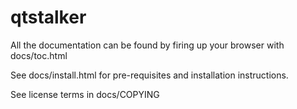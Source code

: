 # qtstalker 

All the documentation can be found by firing up your browser with docs/toc.html

See docs/install.html for pre-requisites and installation instructions.

See license terms in docs/COPYING
